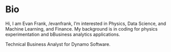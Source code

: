 # Bio

Hi, I am Evan Frank, /evanfrank, I’m interested in Physics, Data Science, and Machine Learning, and Finance. My background is in coding for physics experimentation and bBusiness analytics applications.

Technical Business Analyst for Dynamo Software. 
